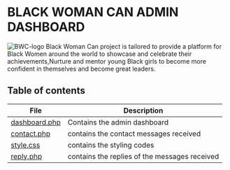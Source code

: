 # BLACK WOMAN CAN ADMIN DASHBOARD
![BWC-logo](https://github.com/kwamboka1/BWC-Frontend/blob/master/bwc.jpeg)
  Black Woman Can project is tailored to provide a platform for Black Women 
  around the world to showcase and celebrate their achievements,Nurture and 
  mentor young Black girls to become more confident in themselves and become 
  great leaders.
  
## Table of contents

File | Description
---- | -----------
[dashboard.php](./dashboard.php) | Contains the admin dashboard
[contact.php](./contact.php) | contains the contact messages received
[style.css](./style.css) | contains the styling codes
[reply.php](./reply.php) | contains the replies of the messages received

